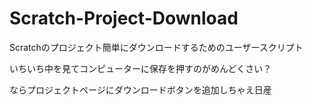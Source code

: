 # Scratch-Project-Download
Scratchのプロジェクト簡単にダウンロードするためのユーザースクリプト

いちいち中を見てコンピューターに保存を押すのがめんどくさい？

ならプロジェクトページにダウンロードボタンを追加しちゃえ日産
